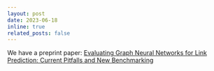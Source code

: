 ```yaml
---
layout: post
date: 2023-06-18
inline: true
related_posts: false
---
```


We have a preprint paper: [Evaluating Graph Neural Networks for Link Prediction: Current Pitfalls and New Benchmarking](https://arxiv.org/pdf/2306.10453.pdf)
